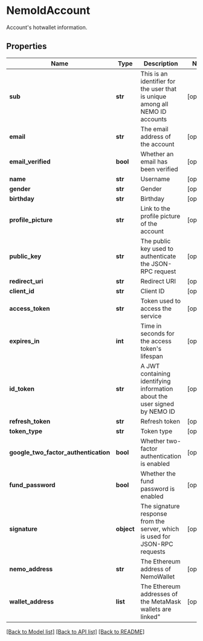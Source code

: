 # NemoIdAccount

Account's hotwallet information.
## Properties
Name | Type | Description | Notes
------------ | ------------- | ------------- | -------------
**sub** | **str** | This is an identifier for the user that is unique among all NEMO ID accounts | [optional] 
**email** | **str** | The email address of the account | [optional] 
**email_verified** | **bool** | Whether an email has been verified | [optional] 
**name** | **str** | Username | [optional] 
**gender** | **str** | Gender | [optional] 
**birthday** | **str** | Birthday | [optional] 
**profile_picture** | **str** | Link to the profile picture of the account | [optional] 
**public_key** | **str** | The public key used to authenticate the JSON-RPC request | [optional] 
**redirect_uri** | **str** | Redirect URI | [optional] 
**client_id** | **str** | Client ID | [optional] 
**access_token** | **str** | Token used to access the service | [optional] 
**expires_in** | **int** | Time in seconds for the access token's lifespan | [optional] 
**id_token** | **str** | A JWT containing identifying information about the user signed by NEMO ID | [optional] 
**refresh_token** | **str** | Refresh token | [optional] 
**token_type** | **str** | Token type | [optional] 
**google_two_factor_authentication** | **bool** | Whether two-factor authentication is enabled | [optional] 
**fund_password** | **bool** | Whether the fund password is enabled | [optional] 
**signature** | **object** | The signature response from the server, which is used for JSON-RPC requests | [optional] 
**nemo_address** | **str** | The Ethereum address of NemoWallet | [optional] 
**wallet_address** | **list** | The Ethereum addresses of the MetaMask wallets are linked" | [optional] 

[[Back to Model list]](./README.md#documentation-for-models) [[Back to API list]](./README.md#documentation-for-api-endpoints) [[Back to README]](./README.md)


